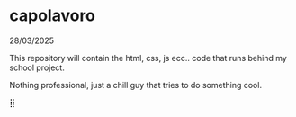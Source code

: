 # capolavoro

28/03/2025

This repository will contain the html, css, js ecc.. code that runs behind my school project.

Nothing professional, just a chill guy that tries to do something cool.

⣿